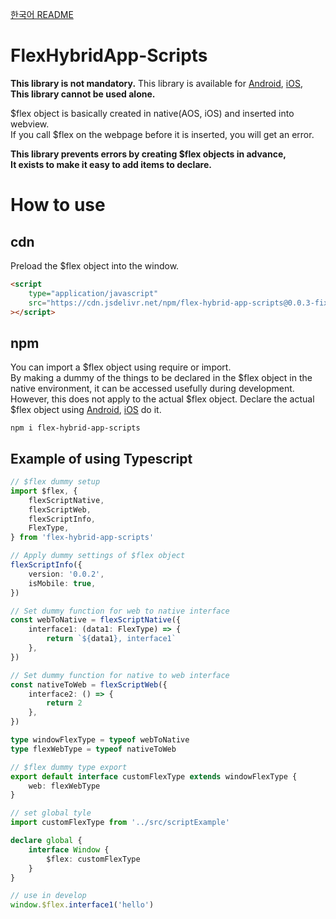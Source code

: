 [한국어 README](https://github.com/Kyun-J/FlexHybridApp-Scripts/blob/main/README-ko.md)

# FlexHybridApp-Scripts

**This library is not mandatory.**
This library is available for [Android](https://github.com/Kyun-J/FlexHybridApp-Android), [iOS](https://github.com/Kyun-J/FlexHybridApp-iOS),  
**This library cannot be used alone.**

\$flex object is basically created in native(AOS, iOS) and inserted into webview.  
If you call \$flex on the webpage before it is inserted, you will get an error.

**This library prevents errors by creating \$flex objects in advance,  
It exists to make it easy to add items to declare.**

# How to use

## cdn

Preload the \$flex object into the window.

```html
<script
    type="application/javascript"
    src="https://cdn.jsdelivr.net/npm/flex-hybrid-app-scripts@0.0.3-fix/dist/script.min.js"
></script>
```

## npm

You can import a \$flex object using require or import.  
By making a dummy of the things to be declared in the \$flex object in the native environment, it can be accessed usefully during development.  
However, this does not apply to the actual \$flex object. Declare the actual \$flex object using [Android](https://github.com/Kyun-J/FlexHybridApp-Android), [iOS](https://github.com/Kyun-J/FlexHybridApp-iOS) do it.

```
npm i flex-hybrid-app-scripts
```

## Example of using Typescript

```ts
// $flex dummy setup
import $flex, {
    flexScriptNative,
    flexScriptWeb,
    flexScriptInfo,
    FlexType,
} from 'flex-hybrid-app-scripts'

// Apply dummy settings of $flex object
flexScriptInfo({
    version: '0.0.2',
    isMobile: true,
})

// Set dummy function for web to native interface
const webToNative = flexScriptNative({
    interface1: (data1: FlexType) => {
        return `${data1}, interface1`
    },
})

// Set dummy function for native to web interface
const nativeToWeb = flexScriptWeb({
    interface2: () => {
        return 2
    },
})

type windowFlexType = typeof webToNative
type flexWebType = typeof nativeToWeb

// $flex dummy type export
export default interface customFlexType extends windowFlexType {
    web: flexWebType
}
```

```ts
// set global tyle
import customFlexType from '../src/scriptExample'

declare global {
    interface Window {
        $flex: customFlexType
    }
}
```

```ts
// use in develop
window.$flex.interface1('hello')
```
